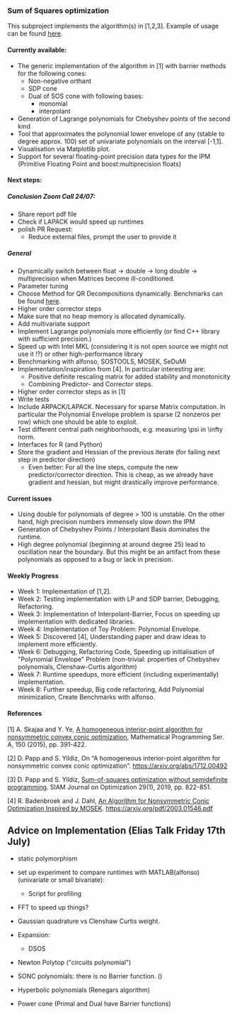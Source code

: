### Sum of Squares optimization

This subproject implements the algorithm(s) in [1,2,3]. Example of usage can be found [here](../../doc/cpp_interface.md). 

#### Currently available:

* The generic implementation of the algorithm in [1] with barrier methods for the following cones:
    * Non-negative orthant
    * SDP cone
    * Dual of SOS cone with following bases:
        * monomial
        * interpolant   
* Generation of Lagrange polynomials for Chebyshev points of the second kind
* Tool that approximates the polynomial lower envelope of any (stable to degree approx. 100) set of univariate polynomials 
on the interval [-1,1].
* Visualisation via Matplotlib plot.
* Support for several floating-point precision data types for the IPM 
(Primitive Floating Point and boost:multiprecision floats)

#### Next steps:

##### Conclusion Zoom Call 24/07:
* Share report pdf file
* Check if LAPACK would speed up runtimes
* polish PR Request:
	* Reduce external files, prompt the user to provide it

##### General
* Dynamically switch between float -> double -> long double -> multiprecision when Matrices become ill-conditioned.
* Parameter tuning
* Choose Method for QR Decompositions dynamically. Benchmarks can be found [here](https://eigen.tuxfamily.org/dox/group__DenseDecompositionBenchmark.html).
* Higher order corrector steps
* Make sure that no heap memory is allocated dynamically.
* Add multivariate support
* Implement Lagrange polynomials more efficiently (or find C++ library with sufficient precision.)
* Speed up with Intel MKL (considering it is not open source we might not use it !?) or other high-performance library
* Benchmarking with alfonso, SOSTOOLS, MOSEK, SeDuMi 
* Implementation/inspiration from  [4]. In particular interesting are:
    * Positive definite rescaling matrix for added stability and monotonicity 
    * Combining Predictor- and Corrector steps.
* Higher order corrector steps as in [1]
* Write tests
* Include ARPACK/LAPACK. Necessary for sparse Matrix computation. In particular the Polynomial Envelope problem is 
sparse (2 nonzeros per row) which one should be able to exploit.
* Test different central path neighborhoods, e.g. measuring \psi in \infty norm. 
* Interfaces for R (and Python)
* Store the gradient and Hessian of the previous iterate (for failing next step in predictor direction)
    * Even better: For all the line steps, compute the new predictor/corrector direction. This is cheap, 
    as we already have gradient and hessian, but might drastically improve performance.
#### Current issues

* Using double for polynomials of degree > 100 is unstable. On the other hand, high precision 
numbers immensely slow down the IPM
* Generation of Chebyshev Points / Interpolant Basis dominates the runtime.
* High degree polynomial (beginning at around degree 25) lead to oscillation near the boundary. But this might be an artifact from these polynomials as opposed to a bug or lack in precision.

#### Weekly Progress

* Week 1: Implementation of [1,2]. 
* Week 2: Testing implementation with LP and SDP barrier, Debugging, Refactoring.
* Week 3: Implementation of Interpolant-Barrier, Focus on speeding up implementation with dedicated libraries.
* Week 4: Implementation of Toy Problem: Polynomial Envelope.
* Week 5: Discovered [4], Understanding paper and draw ideas to implement more efficiently.
* Week 6: Debugging, Refactoring Code, Speeding up initialisation of "Polynomial Envelope" Problem
 (non-trivial: properties of Chebyshev polynomials, Clenshaw-Curtis algorithm)
 * Week 7: Runtime speedups, more efficient (including experimentally) implementation.
 * Week 8: Further speedup, Big code refactoring, Add Polynomial minimization, Create Benchmarks with alfonso.

#### References

[1] A. Skajaa and Y. Ye, [A homogeneous interior-point algorithm for nonsymmetric convex conic optimization](https://web.stanford.edu/~yyye/nonsymmhsdimp.pdf), Mathematical Programming Ser. A, 150 (2015), pp. 391-422. 

[2] D. Papp and S. Yildiz, On “A homogeneous interior-point algorithm for nonsymmetric convex conic optimization”. https://arxiv.org/abs/1712.00492

[3] D. Papp and S. Yildiz, [Sum-of-squares optimization without semidefinite programming](https://arxiv.org/abs/1712.01792). SIAM Journal on Optimization 29(1), 2019, pp. 822-851. 

[4] R. Badenbroek and J. Dahl, [An Algorithm for Nonsymmetric Conic Optimization Inspired by MOSEK](https://arxiv.org/pdf/2003.01546.pdf). https://arxiv.org/pdf/2003.01546.pdf 

## Advice on Implementation (Elias Talk Friday 17th July)

* static polymorphism
* set up experiment to compare runtimes with MATLAB(alfonso) (univariate or small bivariate):
    * Script for profiling
* FFT to speed up things?
* Gaussian quadrature vs Clenshaw Curtis weight.

* Expansion:
    * DSOS 
* Newton Polytop ("circuits polynomial")
* SONC polynomials: there is no Barrier function. ()
* Hyperbolic polynomials (Renegars algorithm)
* Power cone (Primal and Dual have Barrier functions)

